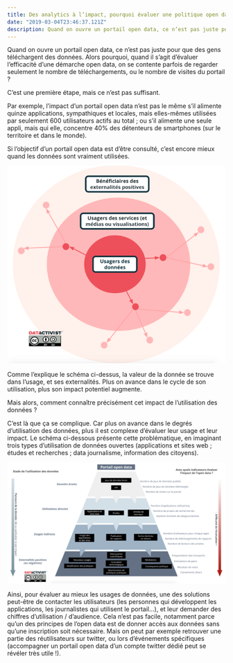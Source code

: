 ```yaml
---
title: Des analytics à l’impact, pourquoi évaluer une politique open data ?
date: "2019-03-04T23:46:37.121Z"
description: Quand on ouvre un portail open data, ce n’est pas juste pour que des gens téléchargent des données. Alors comment mieux mesurer l'impact d'une démarche d'ouverture de données ?
---
```


Quand on ouvre un portail open data, ce n’est pas juste pour que des gens téléchargent des données. Alors pourquoi, quand il s’agit d’évaluer l’efficacité d’une démarche open data, on se contente parfois de regarder seulement le nombre de téléchargements, ou le nombre de visites du portail ?

C’est une première étape, mais ce n’est pas suffisant.

Par exemple, l’impact d’un portail open data n’est pas le même s’il alimente quinze applications, sympathiques et locales, mais elles-mêmes utilisées par seulement 600 utilisateurs actifs au total ; ou s’il alimente une seule appli, mais qui elle, concentre 40% des détenteurs de smartphones (sur le territoire et dans le monde).

Si l’objectif d’un portail open data est d’être consulté, c’est encore mieux quand les données sont vraiment utilisées.

![impact open data](schema-impact-od.png)

Comme l’explique le schéma ci-dessus, la valeur de la donnée se trouve dans l’usage, et ses externalités. Plus on avance dans le cycle de son utilisation, plus son impact potentiel augmente.

Mais alors, comment connaître précisément cet impact de l’utilisation des données ?

C’est là que ça se complique. Car plus on avance dans le degrés d’utilisation des données, plus il est complexe d’évaluer leur usage et leur impact. Le schéma ci-dessous présente cette problématique, en imaginant trois types d’utilisation de données ouvertes (applications et sites web ; études et recherches ; data journalisme, information des citoyens).

![impact-pyramide](impact-od.png)

Ainsi, pour évaluer au mieux les usages de données, une des solutions peut-être de contacter les utilisateurs (les personnes qui développent les applications, les journalistes qui utilisent le portail…), et leur demander des chiffres d’utilisation / d’audience. Cela n’est pas facile, notamment parce qu’un des principes de l’open data est de donner accès aux données sans qu’une inscription soit nécessaire. Mais on peut par exemple retrouver une partie des réutilisateurs sur twitter, ou lors d’événements spécifiques (accompagner un portail open data d’un compte twitter dédié peut se révéler très utile !).
